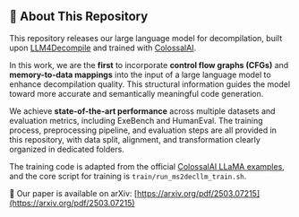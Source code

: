 

## 🧠 About This Repository

This repository releases our large language model for decompilation, built upon [LLM4Decompile](https://github.com/albertan017/LLM4Decompile) and trained with [ColossalAI](https://github.com/hpcaitech/ColossalAI).

In this work, we are the **first** to incorporate **control flow graphs (CFGs)** and **memory-to-data mappings** into the input of a large language model to enhance decompilation quality. This structural information guides the model toward more accurate and semantically meaningful code generation.

We achieve **state-of-the-art performance** across multiple datasets and evaluation metrics, including ExeBench and HumanEval. The training process, preprocessing pipeline, and evaluation steps are all provided in this repository, with data split, alignment, and transformation clearly organized in dedicated folders.

The training code is adapted from the official [ColossalAI LLaMA examples](https://github.com/hpcaitech/ColossalAI/tree/main/applications/Colossal-LLaMA), and the core script for training is `train/run_ms2decllm_train.sh`.

📄 Our paper is available on arXiv: [https://arxiv.org/pdf/2503.07215](https://arxiv.org/pdf/2503.07215)


